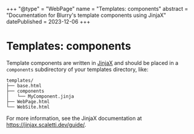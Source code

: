 +++
"@type" = "WebPage"
name = "Templates: components"
abstract = "Documentation for Blurry's template components using JinjaX"
datePublished = 2023-12-06
+++

# Templates: components

Template components are written in [JinjaX](https://jinjax.scaletti.dev/) and should be placed in a `components` subdirectory of your templates directory, like:

```text
templates/
├── base.html
├── components
│   └── MyComponent.jinja
├── WebPage.html
└── WebSite.html
```

For more information, see the JinjaX documentation at <https://jinjax.scaletti.dev/guide/>.
